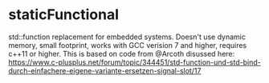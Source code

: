 # staticFunctional
std::function replacement for embedded systems. Doesn't use dynamic memory, small footprint, works with GCC verision 7 and higher, requires c++11 or higher. 
This is based on code from @Arcoth disussed here: https://www.c-plusplus.net/forum/topic/344451/std-function-und-std-bind-durch-einfachere-eigene-variante-ersetzen-signal-slot/17 
